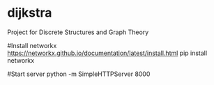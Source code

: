 # dijkstra
Project for Discrete Structures and Graph Theory

#Install networkx https://networkx.github.io/documentation/latest/install.html
pip install networkx

#Start server
python -m SimpleHTTPServer 8000

